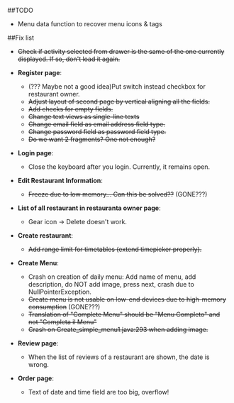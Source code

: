 ##TODO

  + Menu data function to recover menu icons & tags
  
##Fix list

  + ~~Check if activity selected from drawer is the same of the one currently displayed. If so, don't load it again.~~
  + **Register page**:

      + (??? Maybe not a good idea)Put switch instead checkbox for restaurant owner.
      + ~~Adjust layout of second page by vertical aligning all the fields.~~
      + ~~Add checks for empty fields.~~
      + ~~Change text views as single-line texts~~
      + ~~Change email field as email address field type.~~
      + ~~Change password field as password field type.~~
      + ~~Do we want 2 fragments? One not enough?~~

  + **Login page**:

      + Close the keyboard after you login. Currently, it remains open.

  + **Edit Restaurant Information**:

     + ~~Freeze due to low memory... Can this be solved??~~ (GONE???)

  + **List of all restaurant in restauranta owner page**:

    + Gear icon -> Delete doesn't work.

  + **Create restaurant**:

    + ~~Add range limit for timetables (extend timepicker properly).~~

  + **Create Menu**:

    + Crash on creation of daily menu: Add name of menu, add description, do NOT add image, press next, crash due to NullPointerException.
    + ~~Create menu is not usable on low-end devices due to high-memory consumption~~ (GONE???)
    + ~~Translation of "Complete Menu" should be "Menu Completo" and not "Completa il Menu"~~
    + ~~Crash on Create_simple_menu1.java:293 when adding image.~~
    
  + **Review page**:
  
    + When the list of reviews of a restaurant are shown, the date is wrong.
    
  + **Order page**:
  
    + Text of date and time field are too big, overflow!